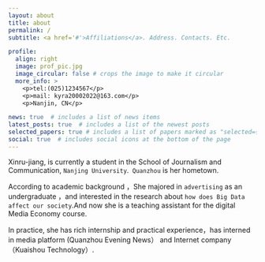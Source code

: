 ```yaml
---
layout: about
title: about
permalink: /
subtitle: <a href='#'>Affiliations</a>. Address. Contacts. Etc.

profile:
  align: right
  image: prof_pic.jpg
  image_circular: false # crops the image to make it circular
  more_info: >
    <p>tel:(025)1234567</p>
    <p>mail: kyra20002022@163.com</p>
    <p>Nanjin, CN</p>

news: true  # includes a list of news items
latest_posts: true  # includes a list of the newest posts
selected_papers: true # includes a list of papers marked as "selected={true}"
social: true  # includes social icons at the bottom of the page
---
```


Xinru-jiang, is currently a student  in the School of Journalism and Communication, `Nanjing University`.` Quanzhou` is her hometown. 

According to academic background ，She majored in  `advertising` as an undergraduate ，and interested in the research about `how does Big Data affect our society`.And now she is a teaching assistant for the digital Media Economy course.

In practice, she has rich internship and practical experience，has interned in media platform (Quanzhou Evening News） and Internet company （Kuaishou Technology）.
